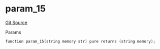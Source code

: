 # param_15
[Git Source](https://github.com/metacontract/mc/blob/8438d83ed04f942f1b69f22b0cb556723d88a8f9/resources/devkit/api-reference/Flattened.sol)

Params


```solidity
function param_15(string memory str) pure returns (string memory);
```


